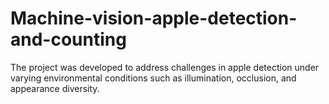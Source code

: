 # Machine-vision-apple-detection-and-counting
The project was developed to address challenges in apple detection under varying environmental conditions such as illumination, occlusion, and appearance diversity.
